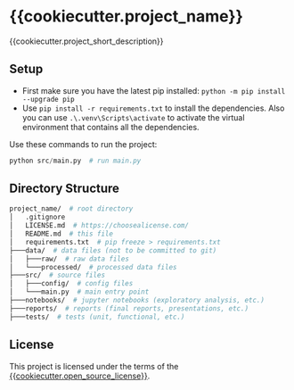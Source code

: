 # {{cookiecutter.project_name}}

<!-- <h1 align="center"> -->
<!-- <img src="project main image" width="360"> -->
<!-- </h1><br> -->

{{cookiecutter.project_short_description}}


## Setup

- First make sure you have the latest pip installed: `python -m pip install --upgrade pip`
- Use `pip install -r requirements.txt` to install the dependencies. Also you can use `.\.venv\Scripts\activate` to activate the virtual environment that contains all the dependencies.

Use these commands to run the project:
```python
python src/main.py  # run main.py
```


## Directory Structure

```bash
project_name/  # root directory
│   .gitignore
│   LICENSE.md  # https://choosealicense.com/
│   README.md  # this file
│   requirements.txt  # pip freeze > requirements.txt
├───data/  # data files (not to be committed to git)
│   ├───raw/  # raw data files
│   └───processed/  # processed data files
├───src/  # source files
│   ├───config/  # config files
│   └───main.py  # main entry point
├───notebooks/  # jupyter notebooks (exploratory analysis, etc.)
├───reports/  # reports (final reports, presentations, etc.)
├───tests/  # tests (unit, functional, etc.)
```


## License

This project is licensed under the terms of the [{{cookiecutter.open_source_license}}](LICENSE.md).
